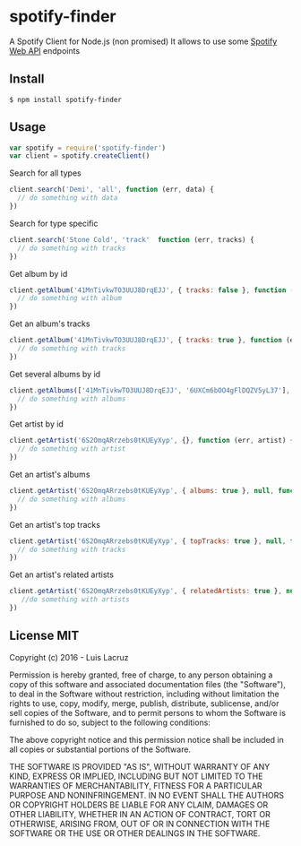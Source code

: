 # spotify-finder

A Spotify Client for Node.js (non promised)
It allows to use some [Spotify Web API](https://developer.spotify.com/web-api/) endpoints

## Install
```
$ npm install spotify-finder
```
## Usage

``` js
var spotify = require('spotify-finder')
var client = spotify.createClient()
```

Search for all types
```js
client.search('Demi', 'all', function (err, data) {
  // do something with data
})
```

Search for type specific
```js
client.search('Stone Cold', 'track'  function (err, tracks) {
  // do something with tracks
})
```

Get album by id
```js
client.getAlbum('41MnTivkwTO3UUJ8DrqEJJ', { tracks: false }, function (err, album) {
  // do something with album
})
```
Get an album's tracks
```js
client.getAlbum('41MnTivkwTO3UUJ8DrqEJJ', { tracks: true }, function (err, tracks) {
  // do something with tracks
})
```

Get several albums by id
```js
client.getAlbums(['41MnTivkwTO3UUJ8DrqEJJ', '6UXCm6bOO4gFlDQZV5yL37'], function (err, albums) {
  // do something with albums
})
```

Get artist by id
```js
client.getArtist('6S2OmqARrzebs0tKUEyXyp', {}, function (err, artist) {
  // do something with artist
})
```

Get an artist's albums
```js
client.getArtist('6S2OmqARrzebs0tKUEyXyp', { albums: true }, null, function (err, albums) {
  // do something with albums
})
```

Get an artist's top tracks
```js
client.getArtist('6S2OmqARrzebs0tKUEyXyp', { topTracks: true }, null, function (err, tracks) {
  // do something with tracks 
})
```

Get an artist's related artists
```js
client.getArtist('6S2OmqARrzebs0tKUEyXyp', { relatedArtists: true }, null, function (err, artists) {
   //do something with artists
})
```

## License MIT

Copyright (c) 2016 - Luis Lacruz


Permission is hereby granted, free of charge, to any person obtaining a copy
of this software and associated documentation files (the "Software"), to deal
in the Software without restriction, including without limitation the rights
to use, copy, modify, merge, publish, distribute, sublicense, and/or sell
copies of the Software, and to permit persons to whom the Software is
furnished to do so, subject to the following conditions:


The above copyright notice and this permission notice shall be included in
all copies or substantial portions of the Software.


THE SOFTWARE IS PROVIDED "AS IS", WITHOUT WARRANTY OF ANY KIND, EXPRESS OR
IMPLIED, INCLUDING BUT NOT LIMITED TO THE WARRANTIES OF MERCHANTABILITY,
FITNESS FOR A PARTICULAR PURPOSE AND NONINFRINGEMENT.  IN NO EVENT SHALL THE
AUTHORS OR COPYRIGHT HOLDERS BE LIABLE FOR ANY CLAIM, DAMAGES OR OTHER
LIABILITY, WHETHER IN AN ACTION OF CONTRACT, TORT OR OTHERWISE, ARISING FROM,
OUT OF OR IN CONNECTION WITH THE SOFTWARE OR THE USE OR OTHER DEALINGS IN
THE SOFTWARE.
